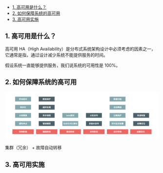 <!-- @import "[TOC]" {cmd="toc" depthFrom=1 depthTo=6 orderedList=false} -->

<!-- code_chunk_output -->

- [1. 高可用是什么？](#1-高可用是什么)
- [2. 如何保障系统的高可用](#2-如何保障系统的高可用)
- [3. 高可用实施](#3-高可用实施)

<!-- /code_chunk_output -->

## 1. 高可用是什么？

高可用 HA（High Availability）是分布式系统架构设计中必须考虑的因素之一，它通常是指，通过设计减少系统不能提供服务的时间。

假设系统一直能够提供服务，我们说系统的可用性是 100%。

## 2. 如何保障系统的高可用

![high_available](high_available.jpg)

集群（冗余） + 故障自动转移

## 3. 高可用实施
